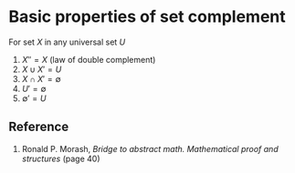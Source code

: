 # Basic properties of set complement

For set $X$ in any universal set $U$

1. $X'' = X$ (law of double complement)
2. $X \cup X' = U$
3. $X \cap X' = \emptyset$
4. $U' = \emptyset$
5. $\emptyset' = U$

## Reference

1. Ronald P. Morash, *Bridge to abstract math. Mathematical proof and structures* (page 40)